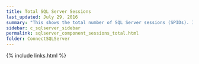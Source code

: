 ```yaml
---
title: ﻿Total SQL Server Sessions
last_updated: July 29, 2016
summary: "This shows the total number of SQL Server sessions (SPIDs). It includes user and system sessions."
sidebar: c_sqlserver_sidebar
permalink: sqlserver_component_sessions_total.html
folder: ConnectSQLServer
---
```


{% include links.html %}
